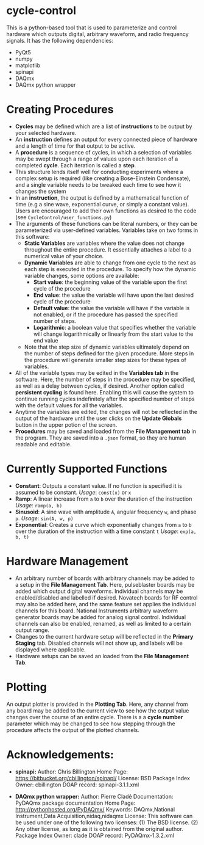 # cycle-control

This is  a python-based tool that is used to parameterize and control hardware which outputs digital, arbitrary waveform, and radio frequency signals. It has the following dependencies:
* PyQt5
* numpy
* matplotlib
* spinapi
* DAQmx
* DAQmx python wrapper

# Creating Procedures
* **Cycles** may be defined which are a list of **instructions** to be output by your selected hardware.
* An **instruction** defines an output for every connected piece of hardware and a length of time for that output to be active.
* A **procedure** is a sequence of cycles, in which a selection of variables may be swept through a range of values upon each iteration of a completed **cycle**. Each iteration is called a **step**.
* This structure lends itself well for conducting experiments where a complex setup is required (like creating a Bose-Einstein Condensate), and a single variable needs to be tweaked each time to see how it changes the system
* In an **instruction**, the output is defined by a mathematical function of time (e.g a sine wave, exponential curve, or simply a constant value). Users are encouraged to add their own functions as desired to the code (see `CycleControl/user_functions.py`)
* The arguments of these functions can be literal numbers, or they can be parameterized via user-defined variables. Variables take on two forms in this software:
	* **Static Variables** are variables where the value does not change throughout the entire procedure. It essentially attaches a label to a numerical value of your choice.
	* **Dynamic Variables** are able to change from one cycle to the next as each step is executed in the procedure. To specify how the dynamic variable changes,  some options are available:
		* **Start value**: the beginning value of the variable upon the first cycle of the procedure
		* **End value**: the value the variable will have upon the last desired cycle of the procedure
		* **Default value**: the value the variable will have if the variable is not enabled, or if the procedure has passed the specified number of steps.
		* **Logarithmic**: a boolean value that specifies whether the variable will change logarithmically or linearly from the start value to the end value
	* Note that the step size of dynamic variables ultimately depend on the number of steps defined for the given procedure. More steps in the procedure will generate smaller step sizes for these types of variables.
* All of the variable types may be edited in the **Variables tab** in the software. Here, the number of steps in the procedure may be specified, as well as a delay between cycles, if desired. Another option called **persistent cycling** is found here. Enabling this will cause the system to continue running cycles indefinitely after the specified number of steps with the default values for all the variables. 
* Anytime the variables are edited, the changes will not be reflected in the output of the hardware until the user clicks on the **Update Globals** button in the upper potion of the screen.
* **Procedures** may be saved and loaded from the **File Management tab** in the program. They are saved into a `.json` format, so they are human readable and editable.

# Currently Supported Functions
 * **Constant**:
   Outputs a constant value. If no function is specified it is assumed to be constant.
   *Usage*: `const(x)` or `x`
 * **Ramp**:
   A linear increase from `a` to `b` over the duration of the instruction
   *Usage*: `ramp(a, b)` 
 * **Sinusoid**:
   A sine wave with amplitude `A`, angular frequency `w`,  and phase `p`.
   *Usage*: `sin(A, w, p)`
 * **Exponential**:
   Creates a curve which exponentially changes from `a` to `b` over the duration of the instruction with a time constant `t`
   *Usage*: `exp(a, b, t)` 

# Hardware Management
* An arbitrary number of boards with arbitrary channels may be added to a setup in the **File Management Tab**. Here, pulseblaster boards may be added which output digital waveforms. Individual channels may be enabled/disabled and labelled if desired. Novatech boards  for RF control may also be added here, and the same feature set applies the individual channels for this board. National Instruments arbitrary waveform generator boards may be added for analog signal control. Individual channels can also be enabled, renamed, as well as limited to a certain output range. 
* Changes to the current hardware setup will be reflected in the **Primary Staging** tab. Disabled channels will not show up, and labels will be displayed where applicable.
* Hardware setups can be saved an loaded from the **File Management Tab**.

# Plotting
An output plotter is provided in the **Plotting Tab**. Here, any channel from any board may be added to the current view to see how the output value changes over the course of an entire cycle. There is a a **cycle number** parameter which may be changed to see how stepping through the procedure affects the output of the plotted channels. 

# Acknowledgements:
* **spinapi:**
  Author: Chris Billington
Home Page: https://bitbucket.org/cbillington/spinapi/
License: BSD
Package Index Owner: cbillington
DOAP record: spinapi-3.1.1.xml

* **DAQmx python wrapper:**
Author: Pierre Cladé
Documentation: PyDAQmx package documentation
Home Page: http://pythonhosted.org/PyDAQmx/
Keywords: DAQmx,National Instrument,Data Acquisition,nidaq,nidaqmx
License: This software can be used under one of the following two licenses: (1) The BSD license. (2) Any other license, as long as it is obtained from the original author.
Package Index Owner: clade
DOAP record: PyDAQmx-1.3.2.xml